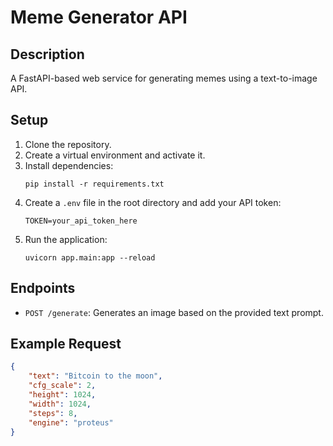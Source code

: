# Meme Generator API

## Description
A FastAPI-based web service for generating memes using a text-to-image API.

## Setup
1. Clone the repository.
2. Create a virtual environment and activate it.
3. Install dependencies:
    ```
    pip install -r requirements.txt
    ```
4. Create a `.env` file in the root directory and add your API token:
    ```
    TOKEN=your_api_token_here
    ```
5. Run the application:
    ```
    uvicorn app.main:app --reload
    ```

## Endpoints
- `POST /generate`: Generates an image based on the provided text prompt.

## Example Request
```json
{
    "text": "Bitcoin to the moon",
    "cfg_scale": 2,
    "height": 1024,
    "width": 1024,
    "steps": 8,
    "engine": "proteus"
}
